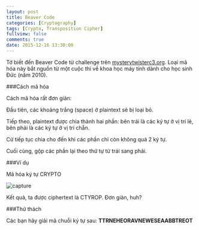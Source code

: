 ```yaml
---
layout: post
title: Beaver Code
categories: [Cryptography]
tags: [Crypto, Transposition Cipher]
fullview: false
comments: true
date: 2015-12-16 13:30:00
---
```


Tớ biết đến Beaver Code từ challenge trên [mysterytwisterc3.org](https://www.mysterytwisterc3.org/images/challenges/mtc3-meier-04-biber-en.pdf). Loại mã hóa này bắt nguồn từ một cuộc thi về khoa học máy tính dành cho học sinh Đức (năm 2010).

###Cách mã hóa

Cách mã hóa rất đơn giản:

Đầu tiên, các khoảng trắng (space) ở plaintext sẽ bị loại bỏ.

Tiếp theo, plaintext được chia thành hai phần: bên trái là các ký tự ở vị trí lẻ, bên phải là các ký tự ở vị trí chẵn.

Cứ tiếp tục chia cho đến khi các phần chỉ còn không quá 2 ký tự.

Cuối cùng, gộp các phần lại theo thứ tự từ trái sang phải.

###Ví dụ

Mã hóa ký tự CRYPTO

![capture](https://cloud.githubusercontent.com/assets/5568988/11834419/d975192c-a3fe-11e5-82c8-f530d99fde77.PNG)

Kết quả, ta được ciphertext là CTYROP. Đơn giản, huh?

###Thử thách

Các bạn hãy giải mã chuỗi ký tự sau: **TTRNEHEORAVNEWESEAABBTREOT**

